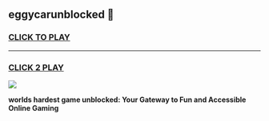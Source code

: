 
## eggycarunblocked 👋
<h3>
<a href="https://premium.freeplayer.one?title=eggycarunblocked&ref=14F">CLICK TO PLAY</a></h3>
<hr>

<h3>
<a href="https://premium.freeplayer.one?title=eggycarunblocked&ref=14F">CLICK 2 PLAY</a>
  
</h3>

<a href="https://premium.freeplayer.one?title=eggycarunblocked&ref=12F/"><img src="https://clearcache.store/games.png"></a>


**worlds hardest game unblocked: Your Gateway to Fun and Accessible Online Gaming**
